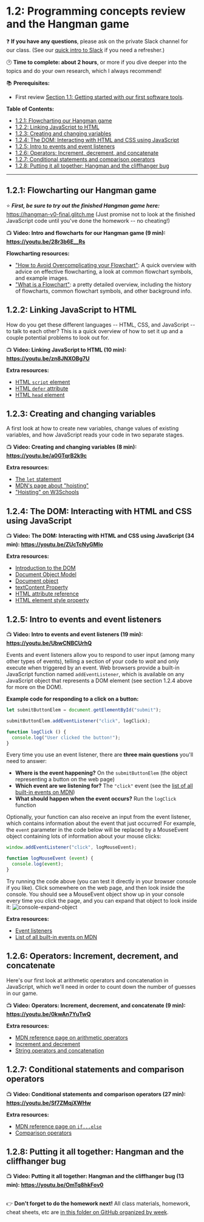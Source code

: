 # 1.2: Programming concepts review and the Hangman game

❓ **If you have any questions**, please ask on the private Slack channel for our class. (See our [quick intro to Slack](https://github.com/LearnTeachCode/intro-javascript-class/blob/master/week-1/1-1-initial-tools-intro.md#111-intro-to-slack) if you need a refresher.)

:clock2: **Time to complete: about 2 hours**, or more if you dive deeper into the topics and do your own research, which I always recommend!

:books: **Prerequisites:**
  -  First review [Section 1.1: Getting started with our first software tools]().

**Table of Contents:**  
  - [1.2.1: Flowcharting our Hangman game](#121-flowcharting-our-hangman-game)
  - [1.2.2: Linking JavaScript to HTML](#122-linking-javascript-to-html)
  - [1.2.3: Creating and changing variables](#123-creating-and-changing-variables)
  - [1.2.4: The DOM: Interacting with HTML and CSS using JavaScript](#124-the-dom-interacting-with-html-and-css-using-javascript)
  - [1.2.5: Intro to events and event listeners](#125-intro-to-events-and-event-listeners)
  - [1.2.6: Operators: Increment, decrement, and concatenate](#126-operators-increment-decrement-and-concatenate)
  - [1.2.7: Conditional statements and comparison operators](#127-conditional-statements-and-comparison-operators)
  - [1.2.8: Putting it all together: Hangman and the cliffhanger bug](#128-putting-it-all-together-hangman-and-the-cliffhanger-bug)

<hr/>


## 1.2.1: Flowcharting our Hangman game

:star: ***First, be sure to try out the finished Hangman game here:*** https://hangman-v0-final.glitch.me (Just promise not to look at the finished JavaScript code until you've done the homework -- no cheating!)

:tv: **Video: Intro and flowcharts for our Hangman game (9 min): https://youtu.be/28r3b6E__Rs**

**Flowcharting resources:**
  - ["How to Avoid Overcomplicating your Flowchart"](https://cacoo.com/blog/keep-it-simple-how-to-avoid-overcomplicating-your-flowcharts/): A quick overview with advice on effective flowcharting, a look at common flowchart symbols, and example images.
  - ["What is a Flowchart"](https://www.lucidchart.com/pages/what-is-a-flowchart-tutorial): a pretty detailed overview, including the history of flowcharts, common flowchart symbols, and other background info.


## 1.2.2: Linking JavaScript to HTML

How do you get these different languages -- HTML, CSS, and JavaScript -- to talk to each other? This is a quick overview of how to set it up and a couple potential problems to look out for.

:tv: **Video: Linking JavaScript to HTML (10 min): https://youtu.be/zn8JNXOBg7U**
  
**Extra resources:**
  - [HTML `script` element](https://developer.mozilla.org/en-US/docs/Web/HTML/Element/script)
  - [HTML `defer` attribute](https://www.w3schools.com/tags/att_script_defer.asp)
  - [HTML `head` element](https://developer.mozilla.org/en-US/docs/Web/HTML/Element/head)


## 1.2.3: Creating and changing variables

A first look at how to create new variables, change values of existing variables, and how JavaScript reads your code in two separate stages.

:tv: **Video: Creating and changing variables (8 min): https://youtu.be/a0GTqrB2k9c**

**Extra resources:**
  - [The `let` statement](https://developer.mozilla.org/en-US/docs/Web/JavaScript/Reference/Statements/let)
  - [MDN's page about "hoisting"](https://developer.mozilla.org/en-US/docs/Glossary/Hoisting)
  - ["Hoisting" on W3Schools](https://www.w3schools.com/js/js_hoisting.asp)


## 1.2.4: The DOM: Interacting with HTML and CSS using JavaScript

:tv: **Video: The DOM: Interacting with HTML and CSS using JavaScript (34 min): https://youtu.be/ZUcTcNyGMlo**

**Extra resources:**
  - [Introduction to the DOM](https://developer.mozilla.org/en-US/docs/Web/API/Document_Object_Model/Introduction)
  - [Document Object Model](https://developer.mozilla.org/en-US/docs/Web/API/Document_Object_Model)
  - [Document object](https://developer.mozilla.org/en-US/docs/Web/API/document)
  - [textContent Property](https://developer.mozilla.org/en-US/docs/Web/API/Node/textContent)
  - [HTML attribute reference](https://developer.mozilla.org/en-US/docs/Web/HTML/Attributes)
  - [HTML element style property](https://developer.mozilla.org/en-US/docs/Web/API/HTMLElement/style)
  
## 1.2.5: Intro to events and event listeners

:tv: **Video: Intro to events and event listeners (19 min): https://youtu.be/UbwCNBCUrhQ**

Events and event listeners allow you to respond to user input (among many other types of events), telling a section of your code to *wait* and only execute when triggered by an event. Web browsers provide a built-in JavaScript function named `addEventListener`, which is available on any JavaScript object that represents a DOM element (see section 1.2.4 above for more on the DOM).

**Example code for responding to a click on a button:**

```javascript
let submitButtonElem = document.getElementById("submit");

submitButtonElem.addEventListener("click", logClick);

function logClick () {
  console.log("User clicked the button!");
}
```

Every time you use an event listener, there are **three main questions** you'll need to answer:

  - **Where is the event happening?** On the `submitButtonElem` (the object representing a button on the web page)
  - **Which event are we listening for?** The `"click"` event (see the [list of all built-in events on MDN](https://developer.mozilla.org/en-US/docs/Web/Events))
  - **What should happen when the event occurs?** Run the `logClick` function


Optionally, your function can also receive an input from the event listener, which contains information about the event that just occurred! For example, the `event` parameter in the code below will be replaced by a MouseEvent object containing lots of information about your mouse clicks:

```javascript
window.addEventListener("click", logMouseEvent);

function logMouseEvent (event) {
  console.log(event);
}
```

Try running the code above (you can test it directly in your browser console if you like). Click somewhere on the web page, and then look inside the console. You should see a MouseEvent object show up in your console every time you click the page, and you can expand that object to look inside it:
![console-expand-object](https://user-images.githubusercontent.com/1555022/26953972-67a12a30-4c62-11e7-8bb0-bb786e433bd1.gif)


**Extra resources:**
  - [Event listeners](https://developer.mozilla.org/en-US/docs/Web/API/EventTarget/addEventListener)
  - [List of all built-in events on MDN](https://developer.mozilla.org/en-US/docs/Web/Events)

## 1.2.6: Operators: Increment, decrement, and concatenate

Here's our first look at arithmetic operators and concatenation in JavaScript, which we'll need in order to count down the number of guesses in our game.

:tv: **Video: Operators: Increment, decrement, and concatenate (9 min): https://youtu.be/0kwAn7YuTwQ**

**Extra resources:**
  - [MDN reference page on arithmetic operators](https://developer.mozilla.org/en-US/docs/Web/JavaScript/Reference/Operators/Arithmetic_Operators)
  - [Increment and decrement](https://developer.mozilla.org/en-US/docs/Web/JavaScript/Reference/Operators/Arithmetic_Operators#Increment_())
  - [String operators and concatenation](https://developer.mozilla.org/en-US/docs/Web/JavaScript/Guide/Expressions_and_Operators#String_operators)

## 1.2.7: Conditional statements and comparison operators

:tv: **Video: Conditional statements and comparison operators (27 min): https://youtu.be/Sf7ZMqjXWHw**

**Extra resources:**
  - [MDN reference page on `if...else`](https://developer.mozilla.org/en-US/docs/Web/JavaScript/Reference/Statements/if...else)
  - [Comparison operators](https://developer.mozilla.org/en-US/docs/Web/JavaScript/Reference/Operators/Comparison_Operators)


## 1.2.8: Putting it all together: Hangman and the cliffhanger bug

:tv: **Video: Putting it all together: Hangman and the cliffhanger bug (13 min): https://youtu.be/OmTq8hkFov0**

<br/> :point_right: **Don't forget to do the homework next!** All class materials, homework, cheat sheets, etc are [in this folder on GitHub organized by week](https://github.com/LearnTeachCode/intro-javascript-class).
